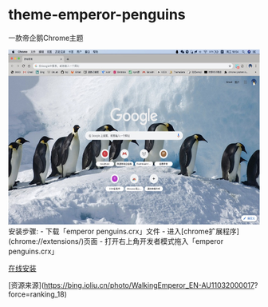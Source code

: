 # theme-emperor-penguins 

一款帝企鹅Chrome主题
<div style='text-align:center;'><img width='600px' height='350px;' src='./images/preview.jpg' alt='publicity image'/></div>
安装步骤:
- 下载「emperor penguins.crx」文件
- 进入[chrome扩展程序](chrome://extensions/)页面
- 打开右上角开发者模式拖入「emperor penguins.crx」

[在线安装](https://www.themebeta.com/chrome/theme/1212819) 

[资源来源](https://bing.ioliu.cn/photo/WalkingEmperor_EN-AU11032000017? 
force=ranking_18)   

